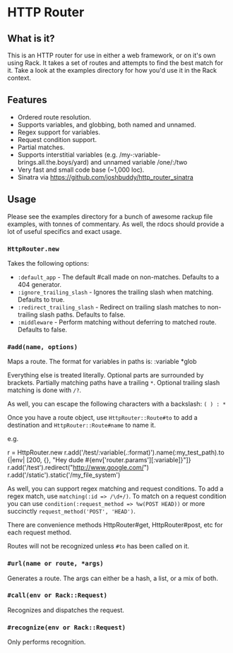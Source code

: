 # HTTP Router

## What is it?

This is an HTTP router for use in either a web framework, or on it's own using Rack. It takes a set of routes and attempts to find the best match for it. Take a look at the examples directory for how you'd use it in the Rack context.

## Features

* Ordered route resolution.
* Supports variables, and globbing, both named and unnamed.
* Regex support for variables.
* Request condition support.
* Partial matches.
* Supports interstitial variables (e.g. /my-:variable-brings.all.the.boys/yard) and unnamed variable /one/:/two
* Very fast and small code base (~1,000 loc).
* Sinatra via https://github.com/joshbuddy/http_router_sinatra

## Usage

Please see the examples directory for a bunch of awesome rackup file examples, with tonnes of commentary. As well, the rdocs should provide a lot of useful specifics and exact usage.

### `HttpRouter.new`

Takes the following options:

* `:default_app` - The default #call made on non-matches. Defaults to a 404 generator.
* `:ignore_trailing_slash` - Ignores the trailing slash when matching. Defaults to true.
* `:redirect_trailing_slash` - Redirect on trailing slash matches to non-trailing slash paths. Defaults to false.
* `:middleware` - Perform matching without deferring to matched route. Defaults to false.

### `#add(name, options)`

Maps a route. The format for variables in paths is:
  :variable
  *glob

Everything else is treated literally. Optional parts are surrounded by brackets. Partially matching paths have a trailing `*`. Optional trailing slash matching is done with `/?`.

As well, you can escape the following characters with a backslash: `( ) : *`

Once you have a route object, use `HttpRouter::Route#to` to add a destination and `HttpRouter::Route#name` to name it.

e.g.

  r = HttpRouter.new
  r.add('/test/:variable(.:format)').name(:my_test_path).to {|env| [200, {}, "Hey dude #{env['router.params'][:variable]}"]}
  r.add('/test').redirect("http://www.google.com/")
  r.add('/static').static('/my_file_system')

As well, you can support regex matching and request conditions. To add a regex match, use `matching(:id => /\d+/)`.
To match on a request condition you can use `condition(:request_method => %w(POST HEAD))` or more succinctly `request_method('POST', 'HEAD')`.

There are convenience methods HttpRouter#get, HttpRouter#post, etc for each request method.

Routes will not be recognized unless `#to` has been called on it.

### `#url(name or route, *args)`

Generates a route. The args can either be a hash, a list, or a mix of both.

### `#call(env or Rack::Request)`

Recognizes and dispatches the request.

### `#recognize(env or Rack::Request)`

Only performs recognition.

